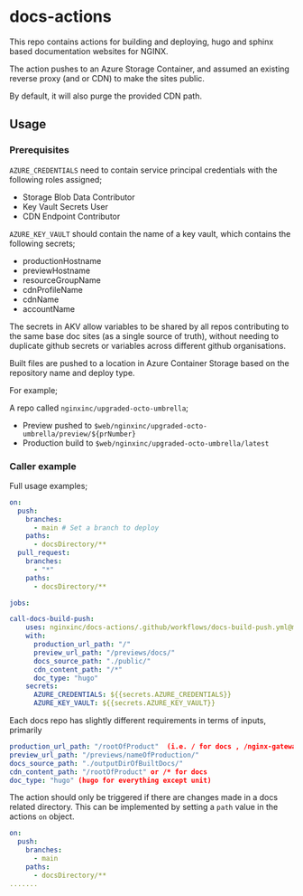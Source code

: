# docs-actions

This repo contains actions for building and deploying, hugo and sphinx based documentation websites for NGINX.

The action pushes to an Azure Storage Container, and assumed an existing reverse proxy (and or CDN) to make the sites public.

By default, it will also purge the provided CDN path.

## Usage

### Prerequisites
`AZURE_CREDENTIALS` need to contain service principal credentials with the following roles assigned;
- Storage Blob Data Contributor
- Key Vault Secrets User
- CDN Endpoint Contributor

`AZURE_KEY_VAULT` should contain the name of a key vault, which contains the following secrets;
- productionHostname
- previewHostname
- resourceGroupName
- cdnProfileName
- cdnName
- accountName

The secrets in AKV allow variables to be shared by all repos contributing to the same base doc sites (as a single source of truth), 
without needing to duplicate github secrets or variables across different github organisations.

Built files are pushed to a location in Azure Container Storage based on the repository name and deploy type.

For example;

A repo called `nginxinc/upgraded-octo-umbrella`;
- Preview pushed to `$web/nginxinc/upgraded-octo-umbrella/preview/${prNumber}`
- Production build to `$web/nginxinc/upgraded-octo-umbrella/latest`


### Caller example

Full usage examples;
``` yml
on:
  push:
    branches:
      - main # Set a branch to deploy
    paths:
      - docsDirectory/**
  pull_request:
    branches:
      - "*"
    paths:
      - docsDirectory/**

jobs:

call-docs-build-push:
    uses: nginxinc/docs-actions/.github/workflows/docs-build-push.yml@main
    with:
      production_url_path: "/"
      preview_url_path: "/previews/docs/"
      docs_source_path: "./public/"
      cdn_content_path: "/*"
      doc_type: "hugo"
    secrets:
      AZURE_CREDENTIALS: ${{secrets.AZURE_CREDENTIALS}}
      AZURE_KEY_VAULT: ${{secrets.AZURE_KEY_VAULT}}
```

Each docs repo has slightly different requirements in terms of inputs, primarily
```yml
production_url_path: "/rootOfProduct"  (i.e. / for docs , /nginx-gateway-fabric for gateway fabric)
preview_url_path: "/previews/nameOfProduction/"
docs_source_path: "./outputDirOfBuiltDocs/"
cdn_content_path: "/rootOfProduct" or /* for docs
doc_type: "hugo" (hugo for everything except unit)

```
The action should only be triggered if there are changes made in a docs related directory. This can be implemented by setting a `path` value in the actions `on` object.
```yml
on:
  push:
    branches:
      - main
    paths:
      - docsDirectory/**
.......
